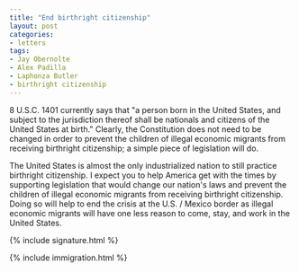 ```yaml
---
title: "End birthright citizenship"
layout: post
categories:
- letters
tags:
- Jay Obernolte
- Alex Padilla
- Laphonza Butler
- birthright citizenship
---
```


8 U.S.C. 1401 currently says that "a person born in the United States, and subject to the jurisdiction thereof shall be nationals and citizens of the United States at birth." Clearly, the Constitution does not need to be changed in order to prevent the children of illegal economic migrants from receiving birthright citizenship; a simple piece of legislation will do.

The United States is almost the only industrialized nation to still practice birthright citizenship. I expect you to help America get with the times by supporting legislation that would change our nation's laws and prevent the children of illegal economic migrants from receiving birthright citizenship. Doing so will help to end the crisis at the U.S. / Mexico border as illegal economic migrants will have one less reason to come, stay, and work in the United States.

{% include signature.html %}

{% include immigration.html %}

